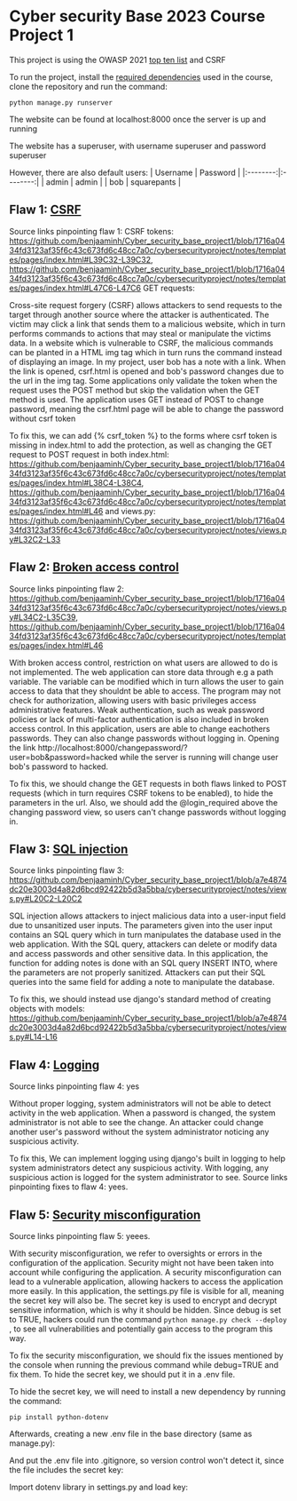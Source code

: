 # Cyber security Base 2023 Course Project 1
This project is using the OWASP 2021 [top ten list](https://owasp.org/www-project-top-ten/) and CSRF

To run the project, install the [required dependencies](https://cybersecuritybase.mooc.fi/installation-guide) used in the course, clone the repository and run the command:

```
python manage.py runserver
```
The website can be found at localhost:8000 once the server is up and running

The website has a superuser, with username superuser and password superuser

However, there are also default users:
   | Username | Password |
   |:--------:|:--------:|
   | admin    | admin |
   | bob   | squarepants |

## Flaw 1: [CSRF](https://cybersecuritybase.mooc.fi/module-2.3/1-security)
Source links pinpointing flaw 1:
CSRF tokens: https://github.com/benjaaminh/Cyber_security_base_project1/blob/1716a0434fd3123af35f6c43c673fd6c48cc7a0c/cybersecurityproject/notes/templates/pages/index.html#L39C32-L39C32,
https://github.com/benjaaminh/Cyber_security_base_project1/blob/1716a0434fd3123af35f6c43c673fd6c48cc7a0c/cybersecurityproject/notes/templates/pages/index.html#L47C6-L47C6
GET requests: 

Cross-site request forgery (CSRF) allows attackers to send requests to the target through another source where the attacker is authenticated. The victim may click a link that sends them to a malicious website, which in turn performs commands to actions that may steal or manipulate the victims data. In a website which is vulnerable to CSRF, the malicious commands can be planted in a HTML img tag which in turn runs the command instead of displaying an image. In my project, user bob has a note with a link. When the link is opened, csrf.html is opened and bob's password changes due to the url in the img tag. Some applications only validate the token when the request uses the POST method but skip the validation when the GET method is used. The application uses GET instead of POST to change password, meaning the csrf.html page will be able to change the password without csrf token

To fix this, we can add {% csrf_token %} to the forms where csrf token is missing in index.html to add the protection, as well as changing the GET request to POST request in both index.html: https://github.com/benjaaminh/Cyber_security_base_project1/blob/1716a0434fd3123af35f6c43c673fd6c48cc7a0c/cybersecurityproject/notes/templates/pages/index.html#L38C4-L38C4, https://github.com/benjaaminh/Cyber_security_base_project1/blob/1716a0434fd3123af35f6c43c673fd6c48cc7a0c/cybersecurityproject/notes/templates/pages/index.html#L46
and views.py: https://github.com/benjaaminh/Cyber_security_base_project1/blob/1716a0434fd3123af35f6c43c673fd6c48cc7a0c/cybersecurityproject/notes/views.py#L32C2-L33


## Flaw 2: [Broken access control](https://owasp.org/Top10/A01_2021-Broken_Access_Control/)
Source links pinpointing flaw 2: https://github.com/benjaaminh/Cyber_security_base_project1/blob/1716a0434fd3123af35f6c43c673fd6c48cc7a0c/cybersecurityproject/notes/views.py#L34C2-L35C39,
https://github.com/benjaaminh/Cyber_security_base_project1/blob/1716a0434fd3123af35f6c43c673fd6c48cc7a0c/cybersecurityproject/notes/templates/pages/index.html#L46

With broken access control, restriction on what users are allowed to do is not implemented. The web application can store data through e.g a path variable. The variable can be modified which in turn allows the user to gain access to data that they shouldnt be able to access. The program may not check for authorization, allowing users with basic privileges access administrative features. Weak authentication, such as weak password policies or lack of multi-factor authentication is also included in broken access control. In this application, users are able to change eachothers passwords. They can also change passwords without logging in. Opening the link http://localhost:8000/changepassword/?user=bob&password=hacked while the server is running will change user bob's password to hacked. 

To fix this, we should change the GET requests in both flaws linked to POST requests (which in turn requires CSRF tokens to be enabled), to hide the parameters in the url. Also, we should add the @login_required above the changing password view, so users can't change passwords without logging in.

## Flaw 3: [SQL injection](https://owasp.org/Top10/A03_2021-Injection/)
Source links pinpointing flaw 3: https://github.com/benjaaminh/Cyber_security_base_project1/blob/a7e4874dc20e3003d4a82d6bcd92422b5d3a5bba/cybersecurityproject/notes/views.py#L20C2-L20C2 

SQL injection allows attackers to inject malicious data into a user-input field due to unsanitized user inputs. The parameters given into the user input contains an SQL query which in turn manipulates the database used in the web application. With the SQL query, attackers can delete or modify data and access passwords and other sensitive data. In this application, the function for adding notes is done with an SQL query INSERT INTO, where the parameters are not properly sanitized. Attackers can put their SQL queries into the same field for adding a note to manipulate the database.

To fix this, we should instead use django's standard method of creating objects with models: 
https://github.com/benjaaminh/Cyber_security_base_project1/blob/a7e4874dc20e3003d4a82d6bcd92422b5d3a5bba/cybersecurityproject/notes/views.py#L14-L16 



## Flaw 4: [Logging](https://owasp.org/Top10/A09_2021-Security_Logging_and_Monitoring_Failures/)

Source links pinpointing flaw 4: yes

Without proper logging, system administrators will not be able to detect activity in the web application. When a password is changed, the system administrator is not able to see the change. An attacker could change another user's password without the system administrator noticing any suspicious activity. 

To fix this, We can implement logging using django's built in logging to help system administrators detect any suspicious activity. With logging, any suspicious action is logged for the system administrator to see. 
Source links pinpointing fixes to flaw 4: yees.

## Flaw 5: [Security misconfiguration](https://owasp.org/Top10/A05_2021-Security_Misconfiguration/)

Source links pinpointing flaw 5: yeees.

With security misconfiguration, we refer to oversights or errors in the configuration of the application. Security might not have been taken into account while configuring the application. A security misconfiguration can lead to a vulnerable application, allowing hackers to access the application more easily. In this application, 
the settings.py file is visible for all, meaning the secret key will also be. The secret key is used to encrypt and decrypt sensitive information, which is why it should be hidden. Since debug is set to TRUE, hackers could run the command
```python manage.py check --deploy``` , to see all vulnerabilities and potentially gain access to the program this way. 

To fix the security misconfiguration, we should fix the issues mentioned by the console when running the previous command while debug=TRUE and fix them. To hide the secret key, we should put it in a .env file. 

To hide the secret key, we will need to install a new dependency by running the command: 

```pip install python-dotenv```

Afterwards, creating a new .env file in the base directory (same as manage.py):

And put the .env file into .gitignore, so version control won't detect it, since the file includes the secret key:

Import dotenv library in settings.py and load key:

